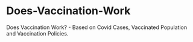 # Does-Vaccination-Work
 Does Vaccination Work? - Based on Covid Cases, Vaccinated Population and Vaccination Policies.
